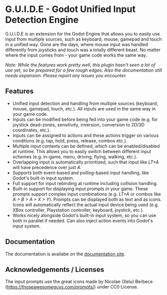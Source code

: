# G.U.I.D.E - Godot Unified Input Detection Engine

G.U.I.D.E is an extension for the Godot Engine that allows you to easily use input from multiple sources, such as keyboard, mouse, gamepad and touch in a unified way. Gone are the days, where mouse input was handled differently from joysticks and touch was a totally different beast. No matter where the input comes from - your game code works the same way.

_Note: While the features work pretty well, this plugin hasn't seen a lot of use yet, so be prepared for a few rough edges. Also the documentation still needs expansion. Please report any issues you encounter._

## Features

- Unified input detection and handling from multiple sources (keyboard, mouse, gamepad, touch, etc.). All inputs are used in the same way in your game code.
- Inputs can be modified before being fed into your game code (e.g. for joystick dead-zones, sensitivity, inversion, conversion to 2D/3D coordinates, etc.).
- Inputs can be assigned to actions and these actions trigger on various conditions (e.g. tap, hold, press, release, combos etc.).
- Multiple input contexts can be defined, which can be enabled/disabled at runtime. This allows you to easily switch between different input schemes (e.g. in-game, menu, driving, flying, walking, etc.).
- Overlapping input is automatically prioritized, such that input like _LT+A_ will have precedence over just  _A_.
- Supports both event-based and polling-based input handling, like Godot's built-in input system.
- Full support for input rebinding at runtime including collision handling. 
- Built-in support for displaying input prompts in your game. These prompts support complex input combinations (e.g. _LT+A_ or combos like _A > B > A > X > Y_). Prompts can be displayed both as text and as icons. Icons will automatically reflect the actual input device being used (e.g. XBox controller, Playstation controller, keyboard, joystick, etc.).
- Works nicely alongside Godot's built-in input system, so you can use both in parallel if needed. Can also inject action events into Godot's input system.


## Documentation

The documentation is availabe on the [documentation site](https://godotneers.github.io/G.U.I.D.E/).


## Acknowledgements / Licenses

The input prompts use the great icons made by Nicolae (Xelu) Berbece (https://thoseawesomeguys.com/prompts/) under CC0 License.
